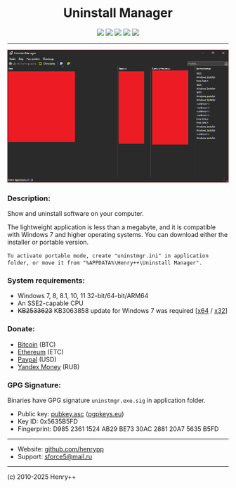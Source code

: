 ﻿<h1 align="center">Uninstall Manager</h1>

<p align="center">
	<a href="https://github.com/henrypp/uninstmgr/releases"><img src="https://img.shields.io/github/v/release/henrypp/uninstmgr?style=flat-square&include_prereleases&label=version" /></a>
	<a href="https://github.com/henrypp/uninstmgr/releases"><img src="https://img.shields.io/github/downloads/henrypp/uninstmgr/total.svg?style=flat-square" /></a>
	<a href="https://github.com/henrypp/uninstmgr/issues"><img src="https://img.shields.io/github/issues-raw/henrypp/uninstmgr.svg?style=flat-square&label=issues" /></a>
	<a href="https://github.com/henrypp/uninstmgr/graphs/contributors"><img src="https://img.shields.io/github/contributors/henrypp/uninstmgr?style=flat-square" /></a>
	<a href="https://github.com/henrypp/uninstmgr/blob/master/LICENSE"><img src="https://img.shields.io/github/license/henrypp/uninstmgr?style=flat-square" /></a>
</p>

-------

<p align="center">
	<img src="/images/uninstmgr.png" />
</p>

### Description:
Show and uninstall software on your computer.

The lightweight application is less than a megabyte, and it is compatible with Windows 7 and higher operating systems. You can download either the installer or portable version.

```
To activate portable mode, create "uninstmgr.ini" in application folder, or move it from "%APPDATA%\Henry++\Uninstall Manager".
```

### System requirements:
- Windows 7, 8, 8.1, 10, 11 32-bit/64-bit/ARM64
- An SSE2-capable CPU
- <s>KB2533623</s> KB3063858 update for Windows 7 was required [[x64](https://www.microsoft.com/en-us/download/details.aspx?id=47442) / [x32](https://www.microsoft.com/en-us/download/details.aspx?id=47409)]

### Donate:
- [Bitcoin](https://www.blockchain.com/btc/address/1LrRTXPsvHcQWCNZotA9RcwjsGcRghG96c) (BTC)
- [Ethereum](https://www.blockchain.com/explorer/addresses/eth/0xe2C84A62eb2a4EF154b19bec0c1c106734B95960) (ETC)
- [Paypal](https://paypal.me/henrypp) (USD)
- [Yandex Money](https://yoomoney.ru/to/4100115776040583) (RUB)

### GPG Signature:
Binaries have GPG signature `uninstmgr.exe.sig` in application folder.

- Public key: [pubkey.asc](https://raw.githubusercontent.com/henrypp/builder/master/pubkey.asc) ([pgpkeys.eu](https://pgpkeys.eu/pks/lookup?op=index&fingerprint=on&search=0x5635B5FD))
- Key ID: 0x5635B5FD
- Fingerprint: D985 2361 1524 AB29 BE73 30AC 2881 20A7 5635 B5FD
---
- Website: [github.com/henrypp](https://github.com/henrypp)
- Support: sforce5@mail.ru
---
(c) 2010-2025 Henry++
